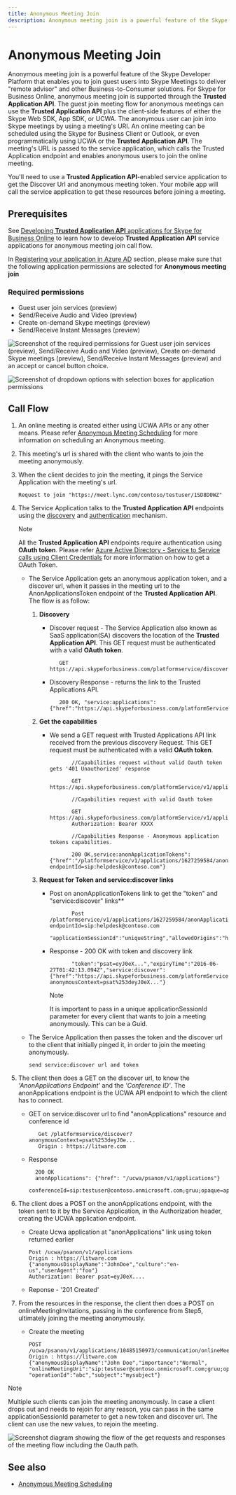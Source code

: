 ```yaml
---
title: Anonymous Meeting Join
description: Anonymous meeting join is a powerful feature of the Skype Developer Platform that enables you to join guest users into Skype Meetings to deliver "remote advisor" and other Business-to-Consumer solutions.
---
```


# Anonymous Meeting Join

Anonymous meeting join is a powerful feature of the Skype Developer Platform that enables you to join guest users into Skype Meetings to deliver "remote advisor" and other Business-to-Consumer solutions.  For Skype for Business Online, anonymous meeting join is supported through the **Trusted Application API**.  The guest join meeting flow for anonymous meetings can use the **Trusted Application API** plus the client-side features of either the Skype Web SDK, App SDK, or UCWA.
The anonymous user can join into Skype meetings by using a meeting's URI.
An online meeting can be scheduled using the Skype for Business Client or Outlook, or even programmatically using UCWA or the **Trusted Application API**.  The meeting's URL is passed to the service application, which calls the Trusted Application endpoint and enables anonymous users to join the online meeting.

You'll need to use a **Trusted Application API**-enabled service application to get the Discover Url and anonymous meeting token. Your mobile app will call the service application to get these resources before joining a meeting.

## Prerequisites

See [Developing **Trusted Application API** applications for Skype for Business Online](DevelopingApplicationsforSFBOnline.md) to learn how to develop **Trusted Application API** service applications for anonymous meeting join call flow.

In [Registering your application in Azure AD](RegistrationInAzureActiveDirectory.md) section, please make sure that the following application permissions are selected for **Anonymous meeting join** 

### Required permissions

- Guest user join services (preview)
- Send/Receive Audio and Video (preview)
- Create on-demand Skype meetings (preview)
- Send/Receive Instant Messages (preview)

![Screenshot of the required permissions for Guest user join services (preview), Send/Receive Audio and Video (preview), Create on-demand Skype meetings (preview), Send/Receive Instant Messages (preview) and an accept or cancel button choice.](./images/GuestMeetingJoinTenantConsent.png "image")

![Screenshot of dropdown options with selection boxes for application permissions](./images/RegistrationForGuestMeetingJoin.png "image")

## Call Flow

1. An online meeting is created either using UCWA APIs or any other means. Please refer [Anonymous Meeting Scheduling](./AnonymousMeetingSchedule.md) for more information on scheduling an Anonymous meeting.

2. This meeting's url is shared with the client who wants to join the meeting anonymously.

3. When the client decides to join the meeting, it pings the Service Application with the meeting's url.
    ```
    Request to join "https://meet.lync.com/contoso/testuser/1SD8D0WZ"
    ```

4. The Service Application talks to the **Trusted Application API** endpoints using the [discovery](./DiscoveryForServiceApplications.md) and [authentication](./AuthenticationAndAuthorization.md) mechanism.

   > [!NOTE] 
   > All the **Trusted Application API** endpoints require authentication using **OAuth token**. Please refer [Azure Active Directory - Service to Service calls using Client Credentials](./AADS2S.md) for more information on how to get a OAuth Token.
    
   - The Service Application gets an anonymous application token, and a discover url, when it passes in the meeting url to the AnonApplicationsToken endpoint of the **Trusted Application API**. The flow is as follow:
    
      1. **Discovery**
         
         - Discover request - The Service Application also known as SaaS application(SA) discovers the location of the **Trusted Application API**. This GET request must be authenticated with a valid **OAuth token**.

             ```
                GET https://api.skypeforbusiness.com/platformservice/discover
             ```
         - Discovery Response - returns the link to the Trusted Applications API.
                
             ```
                200 OK, "service:applications":{"href":"https://api.skypeforbusiness.com/platformService/v1/applications"}
             ```
      
      2. **Get the capabilities**
       
         - We send a GET request with Trusted Applications API link received from the previous discovery Request. This GET request must be authenticated with a valid **OAuth token**.
                
             ```
                    //Capabilities request without valid Oauth token gets '401 Unauthorized' response
            
                    GET https://api.skypeforbusiness.com/platformService/v1/applications

                    //Capabilities request with valid Oauth token
            
                    GET https://api.skypeforbusiness.com/platformService/v1/applications
                    Authorization: Bearer XXXX

                    //Capabilities Response - Anonymous application tokens capabilities.

                    200 OK,service:anonApplicationTokens":{"href":"/platformservice/v1/applications/1627259584/anonApplicationTokens?endpointId=sip:helpdesk@contoso.com"}
             ```

      3. **Request for Token and service:discover links**
        
          - Post on anonApplicationTokens link to get the "token" and "service:discover" links**
                
             ```
                    Post /platformservice/v1/applications/1627259584/anonApplicationTokens?endpointId=sip:helpdesk@contoso.com
                    "applicationSessionId":"uniqueString","allowedOrigins":"https://contoso.com;https://litware.com","meetingUrl":"https://meet.lync.com/contoso/testuser/1SD8D0WZ"
             ```
          - Response - 200 OK with token and discovery link
                
             ```
                    "token":"psat=eyJ0eX...","expiryTime":"2016-06-27T01:42:13.094Z","service:discover":{"href":"https://api.skypeforbusiness.com/platformService/discover?anonymousContext=psat%253deyJ0eX..."}
             ```

             > [!NOTE] 
             > It is important to pass in a unique applicationSessionId parameter for every client that wants to join a meeting anonymously. This can be a Guid. 
   
    - The Service Application then passes the token and the discover url to the client that initially pinged it, in order to join the meeting anonymously.
        
        ```
        send service:discover url and token
        ```

5. The client then does a GET on the discover url, to know the _'AnonApplications Endpoint'_ and the _'Conference ID'_. The anonApplications endpoint is the UCWA API endpoint to which the client has to connect.
    
   - GET on service:discover url to find "anonApplications" resource and conference id
      
      ```
         Get /platformservice/discover?anonymousContext=psat%253deyJ0e...
         Origin : https://litware.com
      ```
   - Response
        
      ```
        200 OK
        anonApplications": {"href": "/ucwa/psanon/v1/applications"}
        conferenceId=sip:testuser@contoso.onmicrosoft.com;gruu;opaque=app:conf:focus:id:1SD8D0WZ
      ```

6. The client does a POST on the anonApplications endpoint, with the token sent to it by the Service Application, in the Authorization header, creating the UCWA application endpoint.
    
    - Create Ucwa application at "anonApplications"  link using token returned earlier
        
        ```
        Post /ucwa/psanon/v1/applications
        Origin : https://litware.com {"anonymousDisplayName":"JohnDoe","culture":"en-us","userAgent":"foo"}
        Authorization: Bearer psat=eyJ0eX....
        ```
    - Reponse - '201 Created'

7. From the resources in the response, the client then does a POST on onlineMeetingInvitations, passing in the conference from Step5, ultimately joining the meeting anonymously.
    
    - Create the meeting
        
        ```
        POST /ucwa/psanon/v1/applications/10485150973/communication/onlineMeetingInvitations
        Origin : https://litware.com
        {"anonymousDisplayName":"John Doe","importance":"Normal",
        "onlineMeetingUri":"sip:testuser@contoso.onmicrosoft.com;gruu;opaque=app:conf:focus:id:1SD8D0WZ",
        "operationId":"abc","subject":"mysubject"}   
        ```

> [!NOTE] 
> Multiple such clients can join the meeting anonymously. In case a client drops out and needs to rejoin for any reason, you can pass in the same applicationSessionId parameter to get a new token and discover url. The client can use the new values, to rejoin the meeting.

![Screenshot diagram showing the flow of the get requests and responses of the meeting flow including the Oauth path.](images/CallFlowAnonMeetingJoin.jpg "image")

## See also

- [Anonymous Meeting Scheduling](AnonymousMeetingSchedule.md)

